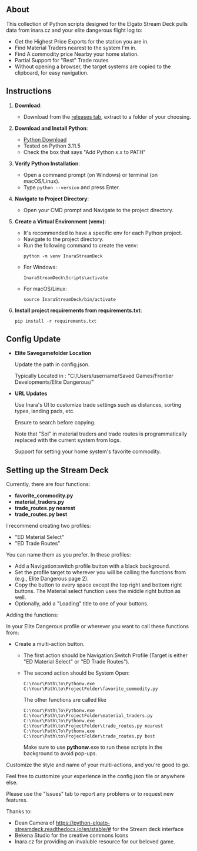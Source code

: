 
## About

This collection of Python scripts designed for the Elgato Stream Deck pulls data from inara.cz and your elite dangerous flight log to:
- Get the Highest Price Exports for the station you are in.
- Find Material Traders nearest to the system I'm in.
- Find A commodity price Nearby your home station.
- Partial Support for "Best" Trade routes
- Without opening a browser, the target systems are copied to the clipboard, for easy navigation.




## Instructions

1. **Download**: 
    - Download from the [releases tab](link-to-releases), extract to a folder of your choosing.
   
2. **Download and Install Python**:
    - [Python Download](https://www.python.org/downloads/)
    - Tested on Python 3.11.5
    - Check the box that says "Add Python x.x to PATH"
   
3. **Verify Python Installation**:
    - Open a command prompt (on Windows) or terminal (on macOS/Linux).
    - Type `python --version` and press Enter.

4. **Navigate to Project Directory**:
    - Open your CMD prompt and Navigate to the project directory.
   
5. **Create a Virtual Environment (venv)**:
    - It's recommended to have a specific env for each Python project.
    - Navigate to the project directory.
    - Run the following command to create the venv:
        ```
        python -m venv InaraStreamDeck
        ```
    - For Windows:
        ```
        InaraStreamDeck\Scripts\activate
        ```
    - For macOS/Linux:
        ```
        source InaraStreamDeck/bin/activate
        ```

6. **Install project requirements from requirements.txt**:
    ```
    pip install -r requirements.txt
    ```




## Config Update

- **Elite Savegamefolder Location**

     Update the path in config.json.

     Typically Located in : "C:/Users/username/Saved Games/Frontier Developments/Elite Dangerous/"



- **URL Updates**

     Use Inara's UI to customize trade settings such as distances, sorting types, landing pads, etc.
     
     Ensure to search before copying. 
     
     Note that "Sol" in material traders and trade routes is programmatically replaced with the current system from logs.
     
     Support for setting your home system's favorite commodity.

   
## Setting up the Stream Deck

Currently, there are four functions:

- **favorite_commodity.py**
- **material_traders.py**
- **trade_routes.py nearest**
- **trade_routes.py best**

I recommend creating two profiles:

- "ED Material Select"
- "ED Trade Routes"

You can name them as you prefer. In these profiles:

- Add a Navigation:switch profile button with a black background.
- Set the profile target to wherever you will be calling the functions from (e.g., Elite Dangerous page 2).
- Copy the button to every space except the top right and bottom right buttons. The Material select function uses the middle right button as well.
- Optionally, add a "Loading" title to one of your buttons.


Adding the functions:

In your Elite Dangerous profile or wherever you want to call these functions from:

- Create a multi-action button. 
    - The first action should be Navigation:Switch Profile (Target is either "ED Material Select" or "ED Trade Routes"). 
    - The second action should be System Open:
        ```
        C:\Your\Path\To\Pythonw.exe C:\Your\Path\to\ProjectFolder\favorite_commodity.py
        ```
        The other functions are called like
        ```
        C:\Your\Path\To\Pythonw.exe C:\Your\Path\to\ProjectFolder\material_traders.py
        C:\Your\Path\To\Pythonw.exe C:\Your\Path\to\ProjectFolder\trade_routes.py nearest
        C:\Your\Path\To\Pythonw.exe C:\Your\Path\to\ProjectFolder\trade_routes.py best
        ```

        Make sure to use **pythonw**.exe to run these scripts in the background to avoid pop-ups.

Customize the style and name of your multi-actions, and you're good to go. 

Feel free to customize your experience in the config.json file or anywhere else.

Please use the "Issues" tab to report any problems or to request new features.


Thanks to:
- Dean Camera of https://python-elgato-streamdeck.readthedocs.io/en/stable/# for the Stream deck interface
- Bekena Studio for the creative commons Icons
- Inara.cz for providing an invaluble resource for our beloved game.
